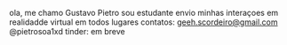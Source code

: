 ola, me chamo Gustavo Pietro
sou estudante
envio minhas interaçoes em realidadde virtual em todos lugares
contatos:
geeh.scordeiro@gmail.com
@pietrosoa1xd
tinder: em breve
